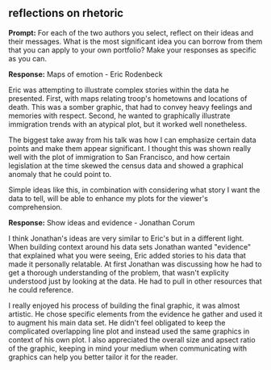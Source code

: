 
reflections on rhetoric
-----------------------

**Prompt:** For each of the two authors you select, reflect on their ideas and their messages. What is the most significant idea you can borrow from them that you can apply to your own portfolio? Make your responses as specific as you can.

**Response:** Maps of emotion - Eric Rodenbeck

Eric was attempting to illustrate complex stories within the data he presented. First, with maps relating troop's hometowns and locations of death. This was a somber graphic, that had to convey heavy feelings and memories with respect. Second, he wanted to graphically illustrate immigration trends with an atypical plot, but it worked well nonetheless.

The biggest take away from his talk was how I can emphasize certain data points and make them appear significant. I thought this was shown really well with the plot of immigration to San Francisco, and how certain legislation at the time skewed the census data and showed a graphical anomaly that he could point to.

Simple ideas like this, in combination with considering what story I want the data to tell, will be able to enhance my plots for the viewer's comprehension.

**Response:** Show ideas and evidence - Jonathan Corum

I think Jonathan's ideas are very similar to Eric's but in a different light. When building context around his data sets Jonathan wanted "evidence" that explained what you were seeing, Eric added stories to his data that made it personally relatable. At first Jonathan was discussing how he had to get a thorough understanding of the problem, that wasn't explicity understood just by looking at the data. He had to pull in other resources that he could reference.

I really enjoyed his process of building the final graphic, it was almost artistic. He chose specific elements from the evidence he gather and used it to augment his main data set. He didn't feel obligated to keep the complicated overlapping line plot and instead used the same graphics in context of his own plot. I also appreciated the overall size and apsect ratio of the graphic, keeping in mind your medium when communicating with graphics can help you better tailor it for the reader.
